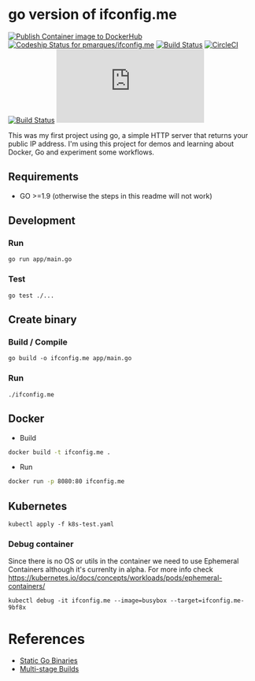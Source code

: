 # go version of ifconfig.me

[![Publish Container image to DockerHub](https://github.com/pmarques/ifconfig.me/actions/workflows/docker-hub.yml/badge.svg)](https://github.com/pmarques/ifconfig.me/actions/workflows/docker-hub.yml)
[ ![Codeship Status for pmarques/ifconfig.me](https://app.codeship.com/projects/c20e8030-a444-0135-0d5c-4a334dfc4b25/status?branch=master)](https://app.codeship.com/projects/255019)
[![Build Status](https://pmarques.semaphoreci.com/badges/ifconfig.me/branches/master.svg)](https://pmarques.semaphoreci.com/projects/ifconfig.me)
[![CircleCI](https://circleci.com/gh/pmarques/ifconfig.me.svg?style=svg)](https://circleci.com/gh/pmarques/ifconfig.me)
[![Build Status](https://travis-ci.org/pmarques/ifconfig.me.svg?branch=master)](https://travis-ci.org/pmarques/ifconfig.me)
![Docker Build Status](https://img.shields.io/docker/build/patrickfmarques/ifconfig.me)

This was my first project using go, a simple HTTP server that returns your public IP address.
I'm using this project for demos and learning about Docker, Go and experiment some workflows.

## Requirements

 * GO >=1.9 (otherwise the steps in this readme will not work)

## Development

### Run
```
go run app/main.go
```

### Test

```
go test ./...
```

## Create binary

### Build / Compile
```
go build -o ifconfig.me app/main.go
```

### Run

```
./ifconfig.me
```

## Docker

* Build

```bash
docker build -t ifconfig.me .
```

* Run

```bash
docker run -p 8080:80 ifconfig.me
```

## Kubernetes

```
kubectl apply -f k8s-test.yaml
```

### Debug container

Since there is no OS or utils in the container we need to use Ephemeral Containers although it's currenlty in alpha. For
more info check https://kubernetes.io/docs/concepts/workloads/pods/ephemeral-containers/

```
kubectl debug -it ifconfig.me --image=busybox --target=ifconfig.me-9bf8x
```

# References

* [Static Go Binaries](https://medium.com/@kelseyhightower/optimizing-docker-images-for-static-binaries-b5696e26eb07)
* [Multi-stage Builds](https://docs.docker.com/engine/userguide/eng-image/multistage-build/#use-multi-stage-builds)
